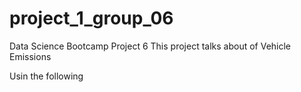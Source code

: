 # project_1_group_06
Data Science Bootcamp Project 6
This project talks about of Vehicle Emissions


Usin the following